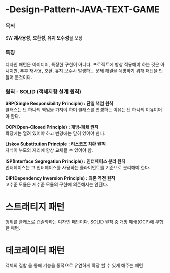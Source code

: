 # -Design-Pattern-JAVA-TEXT-GAME

### 목적 ###
SW **재사용성**, **호환성**, **유지 보수성**을 보장

### 특징 ###
디자인 패턴은 아이디어, 특정한 구현이 아니다.
프로젝트에 항상 적용해야 하는 것은 아니지만, 추후 재사용, 호환, 유지 보수시 발생하는 문제 해결을 예방하기 위해 패턴을 만들어 둔것이다.

### 원칙 - SOLID (객체지향 설계 원칙) 

**SRP(Single Responsibility Principle) : 단일 책임 원칙**
<br>
클래스는 단 하나의 책임을 가져야 하며 클래스를 변경하는 이유는 단 하나의 이유이어야 한다.

**OCP(Open-Closed Principle) : 개방-폐쇄 원칙**
<br>
확장에는 열려 있어야 하고 변경에는 닫혀 있어야 한다.

**Liskov Substitution Principle  : 리스코프 치환 원칙**
<br>
자식이 부모의 자리에 항상 교체될 수 있어야 함.

**ISP(Interface Segregation Principle) : 인터페이스 분리 원칙**
<br>
인터페이스는 그 인터페이스를 사용하는 클라이언트를 기준으로 분리해야 한다.

**DIP(Dependency Inversion Principle) : 의존 역전 원칙**
<br>
고수준 모듈은 저수준 모듈의 구현에 의존해서는 안된다.

# 스트래티지 패턴 #

행위를 클래스로 캡슐화하는 디자인 패턴이다. SOLID 원칙 중 개방 폐쇄(OCP)에 부합한 패턴.


# 데코레이터 패턴 #

객체의 결합 을 통해 기능을 동적으로 유연하게 확장 할 수 있게 해주는 패턴

